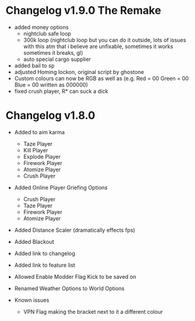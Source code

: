 # Changelog v1.9.0 The Remake
- added money options
    - nightclub safe loop
    - 300k loop (nightclub loop but you can do it outside, lots of issues with this atm that i believe are unfixable, sometimes it works sometimes it breaks, gl)
    - auto special cargo supplier
- added bail to sp
- adjusted Homing lockon, original script by ghostone 
- Custom colours can now be RGB as well as (e.g. Red = 00 Green = 00 Blue = 00 written as 000000)
- fixed crush player, R* can suck a dick

# Changelog v1.8.0
- Added to aim karma
    - Taze Player
    - Kill Player
    - Explode Player
    - Firework Player
    - Atomize Player
    - Crush Player 
- Added Online Player Griefing Options
    - Crush Player
    - Taze Player
    - Firework Player
    - Atomize Player
- Added Distance Scaler (dramatically effects fps)
- Added Blackout 
- Added link to changelog
- Added link to feature list
- Allowed Enable Modder Flag Kick to be saved on
- Renamed Weather Options to World Options

- Known issues
    - VPN Flag making the bracket next to it a different colour
